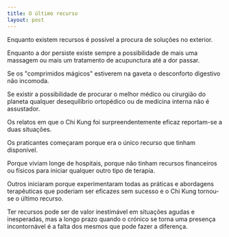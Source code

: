 ```yaml
---
title: O último recurso
layout: post
---
```


Enquanto existem recursos é possível a procura de soluções no exterior.

Enquanto a dor persiste existe sempre a possibilidade de mais uma massagem ou mais um tratamento de acupunctura até a dor passar. 

Se os "comprimidos mágicos" estiverem na gaveta o desconforto digestivo não incomoda.

Se existir a possibilidade de procurar o melhor médico ou cirurgião do planeta qualquer desequilíbrio ortopédico ou de medicina interna não é assustador. 

Os relatos em que o Chi Kung foi surpreendentemente eficaz reportam-se a duas situações.

Os praticantes começaram porque era o único recurso que tinham disponível. 

Porque viviam longe de hospitais, porque não tinham recursos financeiros ou físicos para iniciar qualquer outro tipo de terapia.

Outros iniciaram porque experimentaram todas as práticas e abordagens terapêuticas que poderiam ser eficazes sem sucesso e o Chi Kung tornou-se o último recurso. 

Ter recursos pode ser de valor inestimável em situações agudas e inesperadas, mas a longo prazo quando o crónico se torna uma presença incontornável é a falta dos mesmos que pode fazer a diferença. 

